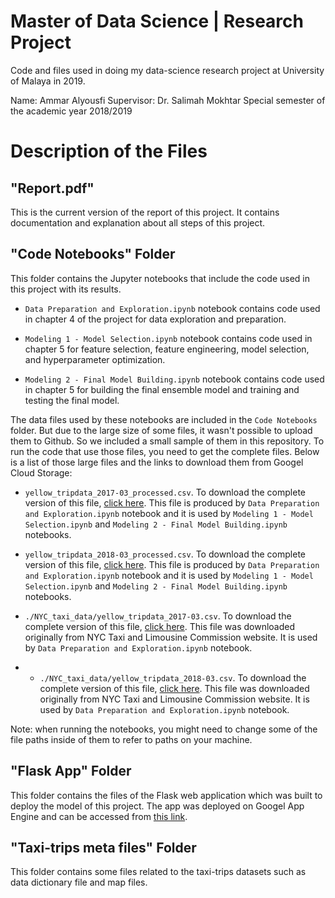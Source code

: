 # Master of Data Science | Research Project

Code and files used in doing my data-science research project at University of Malaya in 2019.

Name: Ammar Alyousfi
Supervisor: Dr. Salimah Mokhtar
Special semester of the academic year 2018/2019

# Description of the Files

## "Report.pdf"

This is the current version of the report of this project. It contains documentation and explanation about all steps of this project.

## "Code Notebooks" Folder

This folder contains the Jupyter notebooks that include the code used in this project with its results. 

* `Data Preparation and Exploration.ipynb` notebook contains code used in chapter 4 of the project for data exploration and preparation.

* `Modeling 1 - Model Selection.ipynb` notebook contains code used in chapter 5 for feature selection, feature engineering, model selection, and hyperparameter optimization.

* `Modeling 2 - Final Model Building.ipynb` notebook contains code used in chapter 5 for building the final ensemble model and  training and testing the final model.

The data files used by these notebooks are included in the `Code Notebooks` folder. But due to the large size of some files, it wasn't possible to upload them to Github. So we included a small sample of them in this repository. To run the code that use those files, you need to get the complete files. Below is a list of those large files and the links to download them from Googel Cloud Storage:

* `yellow_tripdata_2017-03_processed.csv`. To download the complete version of this file, [click here](https://storage.googleapis.com/research_project_um/yellow_tripdata_2017-03_processed.csv). This file is produced by `Data Preparation and Exploration.ipynb` notebook and it is used by `Modeling 1 - Model Selection.ipynb` and `Modeling 2 - Final Model Building.ipynb` notebooks.

* `yellow_tripdata_2018-03_processed.csv`. To download the complete version of this file, [click here](https://storage.googleapis.com/research_project_um/yellow_tripdata_2018-03_processed.csv). This file is produced by `Data Preparation and Exploration.ipynb` notebook and it is used by `Modeling 1 - Model Selection.ipynb` and `Modeling 2 - Final Model Building.ipynb` notebooks.

* `./NYC_taxi_data/yellow_tripdata_2017-03.csv`. To download the complete version of this file, [click here](https://storage.googleapis.com/research_project_um/yellow_tripdata_2017-03.csv). This file was downloaded originally from NYC Taxi and Limousine Commission website. It is used by `Data Preparation and Exploration.ipynb` notebook.

* * `./NYC_taxi_data/yellow_tripdata_2018-03.csv`. To download the complete version of this file, [click here](https://storage.googleapis.com/research_project_um/yellow_tripdata_2018-03.csv). This file was downloaded originally from NYC Taxi and Limousine Commission website. It is used by `Data Preparation and Exploration.ipynb` notebook.

Note: when running the notebooks, you might need to change some of the file paths inside of them to refer to paths on your machine.

## "Flask App" Folder

This folder contains the files of the Flask web application which was built to deploy the model of this project. The app was deployed on Googel App Engine and can be accessed from [this link](https://cohesive-bonbon-246315.appspot.com/).

## "Taxi-trips meta files" Folder

This folder contains some files related to the taxi-trips datasets such as data dictionary file and map files.
